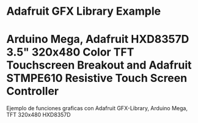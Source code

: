 # Adafruit GFX Library Example 
# Arduino Mega, Adafruit HXD8357D 3.5" 320x480 Color TFT Touchscreen Breakout and Adafruit STMPE610 Resistive Touch Screen Controller

Ejemplo de funciones graficas con Adafruit GFX-Library, Arduino Mega, TFT 320x480 HXD8357D
